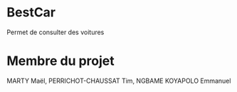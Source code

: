 # BestCar
Permet de consulter des voitures
# Membre du projet
MARTY Maël, PERRICHOT-CHAUSSAT Tim, NGBAME KOYAPOLO Emmanuel
